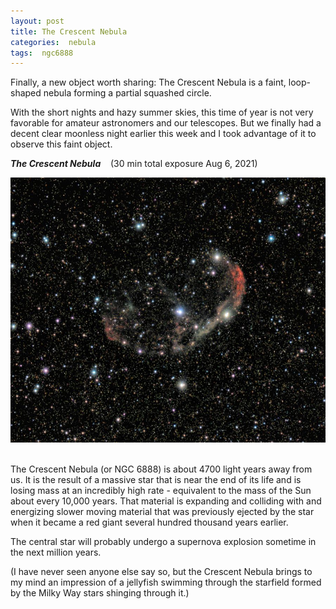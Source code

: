 ```yaml
---
layout: post
title: The Crescent Nebula
categories:  nebula  
tags:  ngc6888
---
```


Finally, a new object worth sharing: 
The Crescent Nebula is a faint, loop-shaped nebula forming a partial squashed circle.

With the short nights and hazy summer skies, this time of year is not very favorable for amateur astronomers and our telescopes.
 But we finally had a decent clear moonless night earlier this week and I took advantage of it to observe this faint object.

_**The Crescent Nebula**_  &nbsp;&nbsp; (30 min total exposure Aug 6, 2021)<br>

![NGC6888_2021-08-06_2x902L seen using Celestron RASA 8 and ZWO ASI183MC](../images/NGC6888_2021-08-06_2x902L_bin50.jpg)

<br>
The Crescent Nebula (or NGC 6888) is about 4700 light years away from us. It is the result of a massive star that is near the end of its life and is losing mass at an incredibly high rate -  equivalent to the mass of the Sun about every 10,000 years. That material is expanding and colliding with and energizing slower moving material that was previously ejected by the star when it became a red giant several hundred thousand years earlier.

The central star will probably undergo a supernova explosion sometime in the next million years.

(I have never seen anyone else say so, but the Crescent Nebula brings to my  mind an impression of a jellyfish swimming through the starfield formed by the Milky Way stars shinging through it.)



